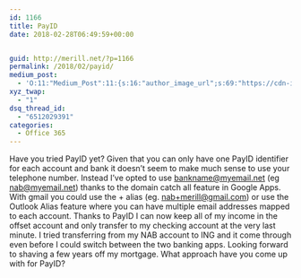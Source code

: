 ```yaml
---
id: 1166
title: PayID
date: 2018-02-28T06:49:59+00:00


guid: http://merill.net/?p=1166
permalink: /2018/02/payid/
medium_post:
  - 'O:11:"Medium_Post":11:{s:16:"author_image_url";s:69:"https://cdn-images-1.medium.com/fit/c/200/200/0*nOSMyIhdQJ9325FH.jpeg";s:10:"author_url";s:26:"https://medium.com/@merill";s:11:"byline_name";N;s:12:"byline_email";N;s:10:"cross_link";s:2:"no";s:2:"id";s:12:"e7649b50abd0";s:21:"follower_notification";s:3:"yes";s:7:"license";s:19:"all-rights-reserved";s:14:"publication_id";s:12:"99858869fb3c";s:6:"status";s:6:"public";s:3:"url";s:45:"https://medium.com/@merill/payid-e7649b50abd0";}'
xyz_twap:
  - "1"
dsq_thread_id:
  - "6512029391"
categories:
  - Office 365
---
```

Have you tried PayID yet? Given that you can only have one PayID identifier for each account and bank it doesn’t seem to make much sense to use your telephone number. Instead I’ve opted to use bankname@myemail.net (eg nab@myemail.net) thanks to the domain catch all feature in Google Apps. With gmail you could use the + alias (eg. nab+merill@gmail.com) or use the Outlook Alias feature where you can have multiple email addresses mapped to each account.
Thanks to PayID I can now keep all of my income in the offset account and only transfer to my checking account at the very last minute. I tried transferring from my NAB account to ING and it come through even before I could switch between the two banking apps.
Looking forward to shaving a few years off my mortgage.
What approach have you come up with for PayID?